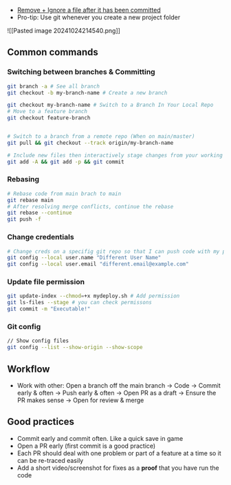 - [Remove + Ignore a file after it has been committed](https://www.heybooster.ai/insights/how-to-gitignore-after-commit)
- Pro-tip: Use git whenever you create a new project folder

![[Pasted image 20241024214540.png]]

## Common commands

### Switching between branches & Committing

```bash
git branch -a # See all branch
git checkout -b my-branch-name # Create a new branch

git checkout my-branch-name # Switch to a Branch In Your Local Repo
# Move to a feature branch
git checkout feature-branch


# Switch to a branch from a remote repo (When on main/master)
git pull && git checkout --track origin/my-branch-name

# Include new files then interactively stage changes from your working dir
git add -A && git add -p && git commit


```

### Rebasing

```bash
# Rebase code from main brach to main
git rebase main
# After resolving merge conflicts, continue the rebase
git rebase --continue
git push -f

```

### Change credentials

```bash
# Change creds on a specifig git repo so that I can push code with my personal creds
git config --local user.name "Different User Name" 
git config --local user.email "different.email@example.com"
```


### Update file permission

```bash
git update-index --chmod=+x mydeploy.sh # Add permission
git ls-files --stage # you can check permissons
git commit -m "Executable!"

```

### Git config


```bash
// Show config files
git config --list --show-origin --show-scope

```



## Workflow

- Work with other: Open a branch off the main branch → Code → Commit early & often → Push early & often → Open PR as a draft → Ensure the PR makes sense → Open for review & merge

## Good practices

- Commit early and commit often. Like a quick save in game
- Open a PR early (first commit is a good practice)
- Each PR should deal with one problem or part of a feature at a time so it can be re-traced easily
- Add a short video/screenshot for fixes as a **proof** that you have run the code
